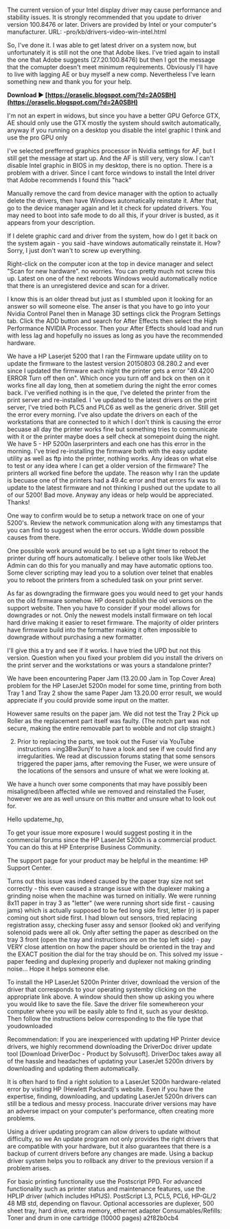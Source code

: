 
 
The current version of your Intel display driver may cause performance and stability issues. It is strongly recommended that you update to driver version 100.8476 or later. Drivers are provided by Intel or your computer's manufacturer.
URL: -pro/kb/drivers-video-win-intel.html
 
So, I've done it. I was able to get latest driver on a system now, but unfortunately it is still not the one that Adobe likes. I've tried again to install the one that Adobe suggests (27.20.100.8476) but then I got the message that the comupter doesn't meet minimum requirements. Obviously I'll have to live with lagging AE or buy myself a new comp. Nevertheless I've learn something new and thank you for your help.
 
**Download ► [https://oraselic.blogspot.com/?d=2A0SBH](https://oraselic.blogspot.com/?d=2A0SBH)**


 
I'm not an expert in widows, but since you have a better GPU Geforce GTX, AE should only use the GTX mostly the system should switch automatically, anyway if you running on a desktop you disable the intel graphic I think and use the pro GPU only
 
I've selected prefferred graphics processor in Nvidia settings for AF, but I still get the message at start up. And the AF is still very, very slow. I can't disable Intel graphic in BIOS in my desktop, there is no option. There is a problem with a driver. Since I cant force windows to install the Intel driver that Adobe recommends I found this "hack"
 
Manually remove the card from device manager with the option to actually delete the drivers, then have Windows automatically reinstate it. After that, go to the device manager again and let it check for updated drivers. You may need to boot into safe mode to do all this, if your driver is busted, as it appears from your description.
 
If I delete graphic card and driver from the system, how do I get it back on the system again - you said -have windows automatically reinstate it. How? Sorry, I just don't wan't to screw up everything.
 
Right-click on the computer icon at the top in device manager and select "Scan for new hardware". no worries. You can pretty much not screw this up. Latest on one of the next reboots Windows would automatically notice that there is an unregistered device and scan for a driver.
 
I know this is an older thread but just as I stumbled upon it looking for an answer so will someone else. The anser is that you have to go into your Nvidia Control Panel then in Manage 3D settings click the Program Settings tab. Click the ADD button and search for After Effects then select the High Performance NVIDIA Processor. Then your After Effects should load and run with less lag and hopefully no issues as long as you have the recommended hardware.

We have a HP Laserjet 5200 that I ran the Firmware update utility on to update the firmware to the lastest version 20150803 08.280.2 and ever since I updated the firmware each night the printer gets a error "49.4200 ERROR Turn off then on". Which once you turn off and bck on then on it works fine all day long, then at sometiem during the night the error comes back. I've verified nothing is in the que, I've deleted the printer from the print server and re-installed. I 've updated to the latest drivers on the print server, I've tried both PLC5 and PLC6 as well as the generic driver. Still get the error every morning. I've also update the drivers on each of the workstations that are connected to it which I don't think is causing the error becuase all day the printer works fine but something tries to communicate with it or the printer maybe does a self check at somepoint duing the night. We have 5 - HP 5200n laserprinters and each one has this error in the morning. I've tried re-installing the firmware both with the easy update utility as well as ftp into the printer, nothing works. Any ideas on what else to test or any idea where I can get a older version of the firmware? The printers all worked fine before the update. The reason why I ran the update is becuase one of the printers had a 49.4c error and that errors fix was to update to the latest firmware and not thinking I pushed out the update to all of our 5200! Bad move. Anyway any ideas or help would be appreciated. Thanks!
 
One way to confirm would be to setup a network trace on one of your 5200's. Review the network communication along with any timestamps that you can find to suggest when the error occurs. Widdle down possible causes from there.
 
One possible work around would be to set up a light timer to reboot the printer during off hours automatically. I believe other tools like WebJet Admin can do this for you manually and may have automatic options too. Some clever scripting may lead you to a solution over telnet that enables you to reboot the printers from a scheduled task on your print server.
 
As far as downgrading the firmware goes you would need to get your hands on the old firmware somehow. HP doesnt publish the old versions on the support website. Then you have to consider if your model allows for downgrades or not. Only the newest models install firmware on teh local hard drive making it easier to reset firmware. The majority of older printers have firmware build into the formatter making it often impossible to downgrade without purchasing a new formatter.
 
I'll give this a try and see if it works. I have tried the UPD but not this version. Question when you fixed your problem did you install the drivers on the print server and the workstations or was yours a standalone printer?
 
We have been encountering Paper Jam (13.20.00 Jam in Top Cover Area) problem for the HP LaserJet 5200n model for some time, printing from both Tray 1 and Tray 2 show the same Paper Jam 13.20.00 error result, we would appreciate if you could provide some input on the matter.
 
However same results on the paper jam. We did not test the Tray 2 Pick up Roller as the replacement part itself was faulty. (The notch part was not secure, making the entire removable part to wobble and not clip straight.)
 
2) Prior to replacing the parts, we took out the Fuser via YouTube instructions =ing3Bw3unjY to have a look and see if we could find any irregularities. We read at discussion forums stating that some sensors triggered the paper jams, after removing the Fuser, we were unsure of the locations of the sensors and unsure of what we were looking at.
 
We have a hunch over some components that may have possibly been misaligned/been affected while we removed and reinstalled the Fuser, however we are as well unsure on this matter and unsure what to look out for.
 
Hello updateme\_hp,

To get your issue more exposure I would suggest posting it in the commercial forums since the HP LaserJet 5200n is a commercial product. You can do this at HP Enterprise Business Community.

The support page for your product may be helpful in the meantime:
HP Support Center.
 
Turns out this issue was indeed caused by the paper tray size not set correctly - this even caused a strange issue with the duplexer making a grinding noise when the machine was turned on initially. We were running 8x11 paper in tray 3 as "letter" (we were running short side first - causing jams) which is actually supposed to be fed long side first, letter (r) is paper coming out short side first. I had blown out sensors, tried replacing registration assy, checking fuser assy and sensor (looked ok) and verifying solenoid pads were all ok. Only after setting the paper as described on the tray 3 front (open the tray and instructions are on the top left side) - pay VERY close attention on how the paper should be oriented in the tray and the EXACT position the dial for the tray should be on. This solved my issue - paper feeding and duplexing properly and duplexer not making grinding noise... Hope it helps someone else.
 
To install the HP LaserJet 5200n Printer driver, download the version of the driver that corresponds to your operating systemby clicking on the appropriate link above. A window should then show up asking you where you would like to save the file. Save the driver file somewhereon your computer where you will be easily able to find it, such as your desktop. Then follow the instructions below corresponding to the file type that youdownloaded
 
Recommendation: If you are inexperienced with updating HP Printer device drivers, we highly recommend downloading the DriverDoc driver update tool [Download DriverDoc - Product by Solvusoft]. DriverDoc takes away all of the hassle and headaches of updating your LaserJet 5200n drivers by downloading and updating them automatically.
 
It is often hard to find a right solution to a LaserJet 5200n hardware-related error by visiting HP (Hewlett Packard)'s website. Even if you have the expertise, finding, downloading, and updating LaserJet 5200n drivers can still be a tedious and messy process. Inaccurate driver versions may have an adverse impact on your computer's performance, often creating more problems.
 
Using a driver updating program can allow drivers to update without difficulty, so we An update program not only provides the right drivers that are compatible with your hardware, but it also guarantees that there is a backup of current drivers before any changes are made. Using a backup driver system helps you to rollback any driver to the previous version if a problem arises.
 
For basic printing functionality use the Postscript PPD. For advanced functionality such as printer status and maintenance features, use the HPLIP driver (which includes HPIJS). PostScript L3, PCL5, PCL6, HP-GL/2 48 MB std, depending on flavour. Optional accessories are duplexer, 500 sheet tray, hard drive, extra memory, ethernet adapter Consumables/Refills: Toner and drum in one cartridge (10000 pages)
 a2f82b0cb4
 
